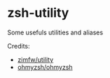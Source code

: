 # zsh-utility
Some usefuls utilities and aliases

Credits:
- [zimfw/utility](https://github.com/zimfw/utility)
- [ohmyzsh/ohmyzsh](https://github.com/ohmyzsh/ohmyzsh)
